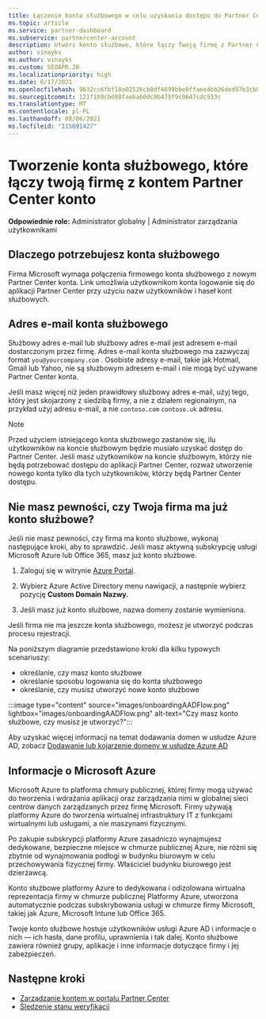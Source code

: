 ```yaml
---
title: Łączenie konta służbowego w celu uzyskania dostępu do Partner Center
ms.topic: article
ms.service: partner-dashboard
ms.subservice: partnercenter-account
description: Utwórz konto służbowe, które łączy Twoją firmę z Partner Center kontem. Dzięki temu pracownicy w firmie mogą uzyskać dostęp do Partner Center.
author: vinayks
ms.author: vinayks
ms.custom: SEOAPR.20
ms.localizationpriority: high
ms.date: 6/17/2021
ms.openlocfilehash: 9632cc6fbf18a02526cb0df4699bbe0ffaee4bb26ded97b3cb8b186ed8cf556b
ms.sourcegitcommit: 121f1b9cbd88faeba60dc9b475f9c0647cdc933c
ms.translationtype: MT
ms.contentlocale: pl-PL
ms.lasthandoff: 08/06/2021
ms.locfileid: "115691427"
---
```

# <a name="create-a-work-account-that-links-your-company-to-your-partner-center-account"></a>Tworzenie konta służbowego, które łączy twoją firmę z kontem Partner Center konto

**Odpowiednie role:** Administrator globalny | Administrator zarządzania użytkownikami

## <a name="why-you-need-a-work-account"></a>Dlaczego potrzebujesz konta służbowego

Firma Microsoft wymaga połączenia firmowego konta służbowego z nowym Partner Center konta. Link umożliwia użytkownikom konta logowanie się do aplikacji Partner Center przy użyciu nazw użytkowników i haseł kont służbowych.

## <a name="the-work-account-email-address"></a>Adres e-mail konta służbowego

Służbowy adres e-mail lub służbowy adres e-mail jest adresem e-mail dostarczonym przez firmę. Adres e-mail konta służbowego ma zazwyczaj format `you@yourcompany.com` . Osobiste adresy e-mail, takie jak Hotmail, Gmail lub Yahoo, nie są służbowym adresem e-mail i nie mogą być używane Partner Center konta.

Jeśli masz więcej niż jeden prawidłowy służbowy adres e-mail, użyj tego, który jest skojarzony z siedzibą firmy, a nie z działem regionalnym, na przykład użyj adresu e-mail, a nie `contoso.com` `contoso.uk` adresu.

> [!NOTE]  
> Przed użyciem istniejącego konta służbowego zastanów się, ilu użytkowników na koncie służbowym będzie musiało uzyskać dostęp do Partner Center. Jeśli masz użytkowników na koncie służbowym, którzy nie będą potrzebować dostępu do aplikacji Partner Center, rozważ utworzenie nowego konta tylko dla tych użytkowników, którzy będą Partner Center dostępu.

## <a name="not-sure-if-your-company-already-has-a-work-account"></a>Nie masz pewności, czy Twoja firma ma już konto służbowe?

Jeśli nie masz pewności, czy firma ma konto służbowe, wykonaj następujące kroki, aby to sprawdzić. Jeśli masz aktywną subskrypcję usługi Microsoft Azure lub Office 365, masz już konto służbowe.

1. Zaloguj się w witrynie [Azure Portal](https://portal.azure.com).

2. Wybierz Azure Active Directory menu nawigacji, a następnie wybierz pozycję **Custom Domain Nazwy.**

3. Jeśli masz już konto służbowe, nazwa domeny zostanie wymieniona.

Jeśli firma nie ma jeszcze konta służbowego, możesz je utworzyć podczas procesu rejestracji.

Na poniższym diagramie przedstawiono kroki dla kilku typowych scenariuszy:

- określanie, czy masz konto służbowe
- określanie sposobu logowania się do konta służbowego
- określanie, czy musisz utworzyć nowe konto służbowe

:::image type="content" source="images/onboardingAADFlow.png" lightbox="images/onboardingAADFlow.png" alt-text="Czy masz konto służbowe, czy musisz je utworzyć?":::

Aby uzyskać więcej informacji na temat dodawania domen w usłudze Azure AD, zobacz [Dodawanie lub kojarzenie domeny w usłudze Azure AD](/azure/active-directory/active-directory-add-domain)

## <a name="about-microsoft-azure"></a>Informacje o Microsoft Azure

Microsoft Azure to platforma chmury publicznej, której firmy mogą używać do tworzenia i wdrażania aplikacji oraz zarządzania nimi w globalnej sieci centrów danych zarządzanych przez firmę Microsoft. Firmy używają platformy Azure do tworzenia wirtualnej infrastruktury IT z funkcjami wirtualnymi lub usługami, a nie maszynami fizycznymi.

Po zakupie subskrypcji platformy Azure zasadniczo wynajmujesz dedykowane, bezpieczne miejsce w chmurze publicznej Azure, nie różni się zbytnie od wynajmowania podłogi w budynku biurowym w celu przechowywania fizycznej firmy. Właściciel budynku biurowego jest dzierżawcą.

Konto służbowe platformy Azure to dedykowana i odizolowana wirtualna reprezentacja firmy w chmurze publicznej Platformy Azure, utworzona automatycznie podczas subskrybowania usługi w chmurze firmy Microsoft, takiej jak Azure, Microsoft Intune lub Office 365.

Twoje konto służbowe hostuje użytkowników usługi Azure AD i informacje o nich — ich hasła, dane profilu, uprawnienia i tak dalej. Konto służbowe zawiera również grupy, aplikacje i inne informacje dotyczące firmy i jej zabezpieczeń.

## <a name="next-steps"></a>Następne kroki

- [Zarządzanie kontem w portalu Partner Center](partner-center-account-setup.md)
- [Śledzenie stanu weryfikacji](verification-responses.md)
